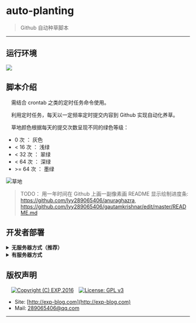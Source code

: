 # auto-planting
> Github 自动种草脚本

------

## 运行环境

![](https://img.shields.io/badge/Python-2.7%2B-brightgreen.svg)


## 脚本介绍

　需结合 crontab 之类的定时任务命令使用。

　利用定时任务，每天以一定频率定时提交内容到 Github 实现自动化养草。

　草地颜色根据每天的提交次数呈现不同的绿色等级：

- 0 次 ： 灰色
- &lt; 16 次 ： 浅绿
- &lt; 32 次 ： 翠绿
- &lt; 64 次 ： 深绿
- &gt;= 64 次 ： 墨绿

![草地](https://github.com/lyy289065406/auto-planting/blob/master/imgs/grassland.png)

> TODO： 用一年时间在 Github 上画一副像素画
> README 显示绘制进度条: https://github.com/lyy289065406/anuraghazra, https://github.com/lyy289065406/gautamkrishnar/edit/master/README.md


## 开发者部署

<details>
<summary><b>无服务器方式（推荐）</b></summary>
<br/>

本项目已配置 [Github workflow](https://docs.github.com/cn/actions/configuring-and-managing-workflows/configuring-a-workflow)，因此你只需轻松两步即可实现部署：

- [Fork 本项目](https://github.com/lyy289065406/auto-planting) 到你的代码仓库
- 启用 Settings --> Actions 功能

> 尔后程序便会每小时执行一次（若要调整执行频率，可修改 [`autorun.yml`](.github/workflows/autorun.yml) 的 `schedule` 触发时点）

</details>


<details>
<summary><b>有服务器方式</b></summary>
<br/>

- 任意找一台 Linux 服务器（阿里云、腾讯云等）
- 安装 python 2.7
- 安装 GitPython 模块： `sudo pip install GitPython`
- 安装 git 客户端
- 在 Github Fork 这个仓库： [https://github.com/lyy289065406/auto-planting](https://github.com/lyy289065406/auto-planting)
- 把仓库 checkout 到服务器本地： `git clone https://github.com/{{your_repo}}/auto-planting`
- checkout 的位置任意即可，如： `/tmp/auto-planting`
- 设置使用 SSH 与 Github 连接（避免提交内容时要输入账密），详见 [这里](https://help.github.com/en/articles/connecting-to-github-with-ssh)
- 若设置 SSH 后还要输入密码才能提交，则还需要把仓库的 https 协议改成 ssh，详见 [这里](https://help.github.com/en/articles/changing-a-remotes-url#switching-remote-urls-from-https-to-ssh)
- 修改 crontab 配置文件，设置定时任务： `vim /etc/crontab`
- 设置定时任务命令（每小时）： `0 * * * * root python /tmp/auto-planting/plant.py -ac >> /tmp/err.log 2>&1`
- 注意脚本位置需使用绝对路径，根据实际 checkout 的位置修改即可
- 保存 crontab 配置文件后会自动生效，查看日志： `tail -10f /var/log/cron`

</details>

## 版权声明

　[![Copyright (C) EXP,2016](https://img.shields.io/badge/Copyright%20(C)-EXP%202016-blue.svg)](http://exp-blog.com)　[![License: GPL v3](https://img.shields.io/badge/License-GPL%20v3-blue.svg)](https://www.gnu.org/licenses/gpl-3.0)

- Site: [http://exp-blog.com](http://exp-blog.com) 
- Mail: <a href="mailto:289065406@qq.com?subject=[EXP's Github]%20Your%20Question%20（请写下您的疑问）&amp;body=What%20can%20I%20help%20you?%20（需要我提供什么帮助吗？）">289065406@qq.com</a>


------
